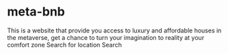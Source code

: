 # meta-bnb
This is a website that provide you access to luxury and affordable houses in the metaverse, get a chance to turn your imagination to reality at your comfort zone Search for location Search
